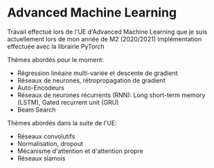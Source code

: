 # Advanced Machine Learning

Travail effectué lors de l'UE d'Advanced Machine Learning que je suis actuellement lors de mon année de M2 (2020/2021)
Implémentation effectuée avec la librairie PyTorch

Thèmes abordés pour le moment:
- Régression linéaire multi-variée et descente de gradient
- Réseaux de neurones, rétropropagation de gradient
- Auto-Encodeurs
- Réseaux de neurones récurrents (RNN): Long short-term memory (LSTM), Gated recurrent unit (GRU)
- Beam Search

Thèmes abordés dans la suite de l'UE:
- Réseaux convolutifs
- Normalisation, dropout
- Mécanisme d'attention et d'attention propre
- Réseaux siamois

